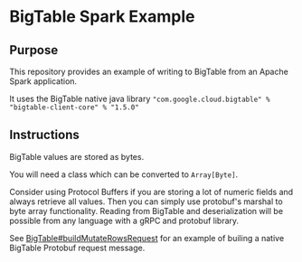 # BigTable Spark Example

## Purpose

This repository provides an example of writing to BigTable from an Apache Spark application.

It uses the BigTable native java library `"com.google.cloud.bigtable" % "bigtable-client-core" % "1.5.0"`


## Instructions

BigTable values are stored as bytes.

You will need a class which can be converted to `Array[Byte]`.

Consider using Protocol Buffers if you are storing a lot of numeric fields and always retrieve all values. Then you can simply use protobuf's marshal to byte array functionality. Reading from BigTable and deserialization will be possible from any language with a gRPC and protobuf library.

See [BigTable#buildMutateRowsRequest](src/main/scala/com/google/cloud/example/BigTable.scala) for an example of builing a native BigTable Protobuf request message.

